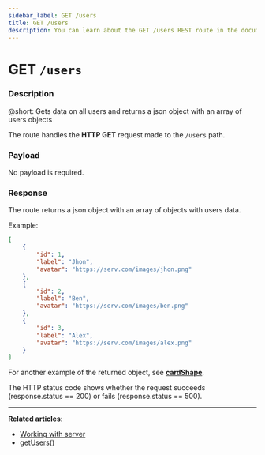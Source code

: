 ```yaml
---
sidebar_label: GET /users
title: GET /users
description: You can learn about the GET /users REST route in the documentation of the DHTMLX JavaScript Kanban library. Browse developer guides and API reference, try out code examples and live demos, and download a free 30-day evaluation version of DHTMLX Kanban.
---
```


# GET `/users`

### Description

@short: Gets data on all users and returns a json object with an array of users objects

The route handles the **HTTP GET** request made to the `/users` path.

### Payload

No payload is required.

### Response

The route returns a json object with an array of objects with users data.

Example:

~~~json
[
    {
        "id": 1,
        "label": "Jhon",
        "avatar": "https://serv.com/images/jhon.png"
    },
    {
        "id": 2,
        "label": "Ben",
        "avatar": "https://serv.com/images/ben.png"
    },
    {
        "id": 3,
        "label": "Alex",
        "avatar": "https://serv.com/images/alex.png"
    }
]
~~~

For another example of the returned object, see [**cardShape**](api/config/js_kanban_cardshape_config.md).

The HTTP status code shows whether the request succeeds (response.status == 200) or fails (response.status == 500).

---

**Related articles**:
- [Working with server](guides/working_with_server.md)
- [getUsers()](api/provider/rest_methods/js_kanban_getusers_method.md)
